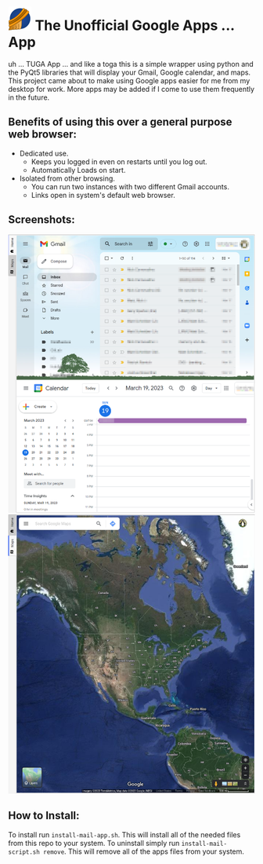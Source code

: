 # ![TUGA App icon](/icons/tugaa-48px.png?raw=true "TUGA App icon") The Unofficial Google Apps ... App
uh ... TUGA App ... and like a toga this is a simple wrapper using python and the PyQt5 libraries that will display your Gmail, Google calendar, and maps. This project came about to make using Google apps easier for me from my desktop for work. More apps may be added if I come to use them frequently in the future. 

## Benefits of using this over a general purpose web browser:

* Dedicated use.
  * Keeps you logged in even on restarts until you log out. 
  * Automatically Loads on start.
* Isolated from other browsing.
  * You can run two instances with two different Gmail accounts.
  * Links open in system's default web browser.

## Screenshots:
![Home tab](/media/mail-app-screenshot1.png?raw=true "Home tab view")
![Maps tab](/media/mail-app-screenshot2.png?raw=true "Maps tab view")

## How to Install:
To install run `install-mail-app.sh`. This will install all of the needed files from this repo to your system. To uninstall simply run `install-mail-script.sh remove`. This will remove all of the apps files from your system. 
